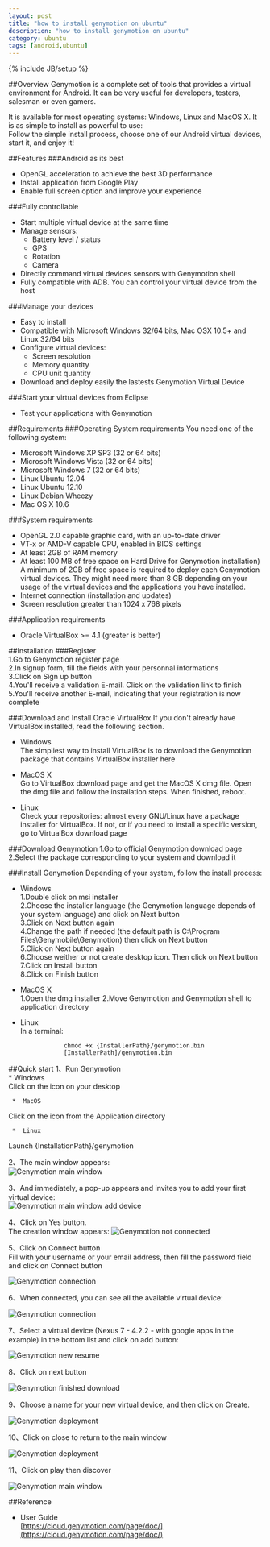 ```yaml
---
layout: post
title: "how to install genymotion on ubuntu"
description: "how to install genymotion on ubuntu"
category: ubuntu
tags: [android,ubuntu]
---
```

{% include JB/setup %}

##Overview
Genymotion is a complete set of tools that provides a virtual environment for Android. It can be very useful for developers, testers, salesman or even gamers.

It is available for most operating systems: Windows, Linux and MacOS X. It is as simple to install as powerful to use:  
Follow the simple install process, choose one of our Android virtual devices, start it, and enjoy it!
<!-- more -->

##Features
###Android as its best
* OpenGL acceleration to achieve the best 3D performance
* Install application from Google Play
* Enable full screen option and improve your experience

###Fully controllable
* Start multiple virtual device at the same time
* Manage sensors:  
    * Battery level / status        
    * GPS       
    * Rotation       
    * Camera       
* Directly command virtual devices sensors with Genymotion shell
* Fully compatible with ADB. You can control your virtual device from the host  

###Manage your devices
* Easy to install
* Compatible with Microsoft Windows 32/64 bits, Mac OSX 10.5+ and Linux 32/64 bits
* Configure virtual devices:         
    * Screen resolution       
    * Memory quantity       
    * CPU unit quantity       
* Download and deploy easily the lastests Genymotion Virtual Device

###Start your virtual devices from Eclipse
* Test your applications with Genymotion

##Requirements
###Operating System requirements
You need one of the following system:

* Microsoft Windows XP SP3 (32 or 64 bits)
* Microsoft Windows Vista (32 or 64 bits)
* Microsoft Windows 7 (32 or 64 bits)
* Linux Ubuntu 12.04
* Linux Ubuntu 12.10
* Linux Debian Wheezy
* Mac OS X 10.6

###System requirements
* OpenGL 2.0 capable graphic card, with an up-to-date driver
* VT-x or AMD-V capable CPU, enabled in BIOS settings
* At least 2GB of RAM memory
* At least 100 MB of free space on Hard Drive for Genymotion installation)  
A minimum of 2GB of free space is required to deploy each Genymotion virtual devices. They might need more than 8 GB depending on your usage of the virtual devices and the applications you have installed.
* Internet connection (installation and updates)
* Screen resolution greater than 1024 x 768 pixels

###Application requirements
* Oracle VirtualBox >= 4.1 (greater is better)

##Installation
###Register  
1.Go to Genymotion register page  
2.In signup form, fill the fields with your personnal informations  
3.Click on Sign up button  
4.You'll receive a validation E-mail. Click on the validation link to finish  
5.You'll receive another E-mail, indicating that your registration is now complete  

###Download and Install Oracle VirtualBox
If you don't already have VirtualBox installed, read the following section.

* Windows  
The simpliest way to install VirtualBox is to download the Genymotion package that contains VirtualBox installer here

* MacOS X  
Go to VirtualBox download page and get the MacOS X dmg file. Open the dmg file and follow the installation steps. When finished, reboot.

* Linux  
Check your repositories: almost every GNU/Linux have a package installer for VirtualBox. If not, or if you need to install a specific version, go to VirtualBox download page

###Download Genymotion
1.Go to official Genymotion download page  
2.Select the package corresponding to your system and download it  

###Install Genymotion
Depending of your system, follow the install process:

* Windows  
   1.Double click on msi installer   
   2.Choose the installer language (the Genymotion language depends of your system     language) and click on Next button  
   3.Click on Next button again  
   4.Change the path if needed (the default path is C:\Program   Files\Genymobile\Genymotion) then click on Next button  
   5.Click on Next button again  
   6.Choose weither or not create desktop icon. Then click on Next button  
   7.Click on Install button  
   8.Click on Finish button 
 
* MacOS X     
   1.Open the dmg installer
   2.Move Genymotion and Genymotion shell to application directory
   
* Linux  
In a terminal:

                  chmod +x {InstallerPath}/genymotion.bin
                  [InstallerPath]/genymotion.bin
                

##Quick start
1、Run Genymotion    
     *  Windows  
Click on the icon on your desktop

     *  MacOS   
Click on the icon from the Application directory

     *  Linux    
Launch {InstallationPath}/genymotion

2、The main window appears:  
![Genymotion main window](https://cloud.genymotion.com/static/images/doc/screenshots/genymotion-main-window.png)


3、And immediately, a pop-up appears and invites you to add your first virtual device:            
![Genymotion main window add device](https://cloud.genymotion.com/static/images/doc/screenshots/genymotion-no-device-add.png)

4、Click on Yes button.  
The creation window appears:
![Genymotion not connected](https://cloud.genymotion.com/static/images/doc/screenshots/genymotion-new-no-connected.png)
      
5、Click on Connect button  
Fill with your username or your email address, then fill the password field and click on Connect button

![Genymotion connection](https://cloud.genymotion.com/static/images/doc/screenshots/genymotion-connect.png)
      
6、When connected, you can see all the available virtual device:  

![Genymotion connection](https://cloud.genymotion.com/static/images/doc/screenshots/genymotion-connected.png)

7、Select a virtual device (Nexus 7 - 4.2.2 - with google apps in the example) in the bottom list and click on add button:  

![Genymotion new resume](https://cloud.genymotion.com/static/images/doc/screenshots/genymotion-new-resume.png)
    
8、Click on next button  

![Genymotion finished download](https://cloud.genymotion.com/static/images/doc/screenshots/genymotion-new-download-finished.png)

9、Choose a name for your new virtual device, and then click on Create.  

![Genymotion deployment](https://cloud.genymotion.com/static/images/doc/screenshots/genymotion-new-deploy.png)

10、Click on close to return to the main window  

![Genymotion deployment](https://cloud.genymotion.com/static/images/doc/screenshots/genymotion-device-created.png)

11、Click on play then discover  

![Genymotion main window](https://cloud.genymotion.com/static/images/doc/screenshots/genymotion-player-ready.png)

##Reference
* User Guide  
[https://cloud.genymotion.com/page/doc/](https://cloud.genymotion.com/page/doc/)
